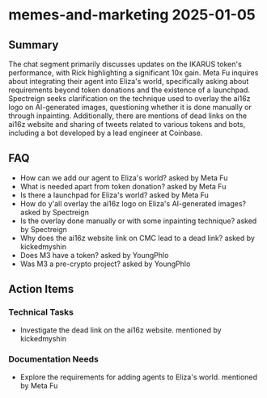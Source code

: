# memes-and-marketing 2025-01-05

## Summary
The chat segment primarily discusses updates on the IKARUS token's performance, with Rick highlighting a significant 10x gain. Meta Fu inquires about integrating their agent into Eliza's world, specifically asking about requirements beyond token donations and the existence of a launchpad. Spectreign seeks clarification on the technique used to overlay the ai16z logo on AI-generated images, questioning whether it is done manually or through inpainting. Additionally, there are mentions of dead links on the ai16z website and sharing of tweets related to various tokens and bots, including a bot developed by a lead engineer at Coinbase.

## FAQ
- How can we add our agent to Eliza's world? asked by Meta Fu
- What is needed apart from token donation? asked by Meta Fu
- Is there a launchpad for Eliza's world? asked by Meta Fu
- How do y'all overlay the ai16z logo on Eliza's AI-generated images? asked by Spectreign
- Is the overlay done manually or with some inpainting technique? asked by Spectreign
- Why does the ai16z website link on CMC lead to a dead link? asked by kickedmyshin
- Does M3 have a token? asked by YoungPhlo
- Was M3 a pre-crypto project? asked by YoungPhlo

## Action Items

### Technical Tasks
- Investigate the dead link on the ai16z website. mentioned by kickedmyshin

### Documentation Needs
- Explore the requirements for adding agents to Eliza's world. mentioned by Meta Fu